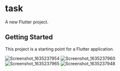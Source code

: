 # task

A new Flutter project.

## Getting Started

This project is a starting point for a Flutter application.

![Screenshot_1635237954](https://user-images.githubusercontent.com/67200542/138843717-726ac2e1-d557-4c4e-9398-90571912aafc.png)
![Screenshot_1635237960](https://user-images.githubusercontent.com/67200542/138843725-3d1ff96b-5a6c-4b46-bb00-4212e6ea08f0.png)
![Screenshot_1635237965](https://user-images.githubusercontent.com/67200542/138843727-9d3562de-32cf-483f-8d1e-1e46b24f8bec.png)
![Screenshot_1635237948](https://user-images.githubusercontent.com/67200542/138843732-55003336-e472-40b4-9711-444f04e89fd4.png)
